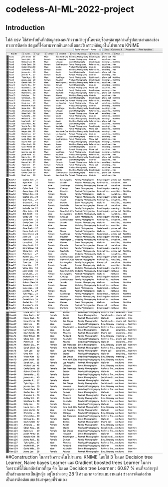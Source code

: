 #  codeless-AI-ML-2022-project
## Introduction
ไฟล์ csv ใช้สำหรับบันทึกข้อมูลของคนจ้างงานถ่ายรูปโดยระบุชื่อเพศอายุสถานที่รูปแบบงานและช่องทางการติดต่อ ข้อมูลที่ได้เอามาจากอินเตอเน็ตและวิเคราะห์ข้อมูลในโปรแกรม KNIME 
![Data](img/รูปภาพ1.png)
![Data](img/รูปภาพ2.png)
![Data](img/รูปภาพ3.png)
##Construction
ในการวิเคราะห์ในโปรแกรม KNIME โดยใช้ 3 โมเดล Decision tree Learner, Naive bayes Learner และ Gradient boosted trees Learner ในการวิเคราะห์นี้ได้ผลลัพธ์มากที่สุด คือ โมเดล Decision tree Learner : 60.87 % 
คนที่จะถ่ายรูปเป็นส่วนมากจะเป็นผู้หญิง อยู่ในช่วงอายุ 28 ปี ส่วนมากจะถ่ายแบบงานแต่ง ช่วงการติดต่อส่วนเป็นการติดต่อแบบเข้ามาพุดคุยที่ร้านเอง


